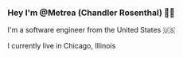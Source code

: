 ### Hey I'm @Metrea (Chandler Rosenthal) 👋🏻

I'm a software engineer from the United States 🇺🇸

I currently live in Chicago, Illinois

